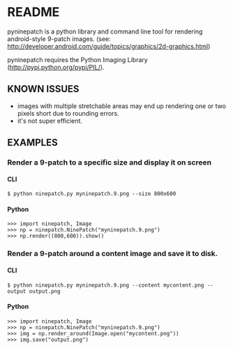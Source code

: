 # README

pyninepatch is a python library and command line tool for rendering android-style 9-patch images.
(see: http://developer.android.com/guide/topics/graphics/2d-graphics.html)

pyninepatch requires the Python Imaging Library (http://pypi.python.org/pypi/PIL/).

## KNOWN ISSUES

- images with multiple stretchable areas may end up rendering one or two pixels short due to rounding errors.
- it's not super efficient.
 
## EXAMPLES

### Render a 9-patch to a specific size and display it on screen

#### CLI

    $ python ninepatch.py myninepatch.9.png --size 800x600

#### Python
    >>> import ninepatch, Image
    >>> np = ninepatch.NinePatch("myninepatch.9.png")
    >>> np.render((800,600)).show()


### Render a 9-patch around a content image and save it to disk.

#### CLI

    $ python ninepatch.py myninepatch.9.png --content mycontent.png --output output.png

#### Python

    >>> import ninepatch, Image
    >>> np = ninepatch.NinePatch("myninepatch.9.png")
    >>> img = np.render_around(Image.open("mycontent.png"))
    >>> img.save("output.png")


